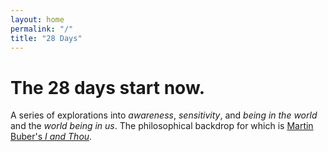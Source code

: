 ```yaml
---
layout: home
permalink: "/"
title: "28 Days"
---
```


# The 28 days start now.

A series of explorations into _awareness_, _sensitivity_, and _being in the world_ and the _world being in us_. The philosophical backdrop for which is [Martin Buber's _I and Thou_](/posts/i-and-thou/).
